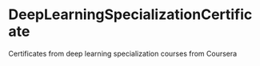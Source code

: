 # DeepLearningSpecializationCertificate
Certificates from deep learning specialization courses from Coursera

